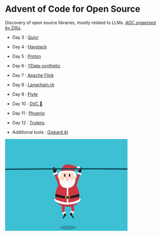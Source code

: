# Advent of Code for Open Source

Discovery of open source libraries, mostly related to LLMs. [AOC organized by Zilliz](https://zilliz.com/blog/advent-of-code-for-open-source).

- Day 3 : [Quivr](https://github.com/StanGirard/quivr)
- Day 4 : [Haystack](https://haystack.deepset.ai/)
- Day 5 : [Proton](https://docs.timeplus.com/proton)
- Day 6 : [YData-synthetic](https://ydata.ai/)
- Day 7 : [Apache Flink](https://flink.apache.org/)
- Day 8 : [Langchain.rb](https://github.com/andreibondarev/langchainrb)
- Day 9 : [Flyte](https://github.com/flyteorg/flyte)
- Day 10 : [DVC 💚](https://github.com/iterative/dvc)
- Day 11 : [Phoenix](https://github.com/Arize-ai/phoenix)
- Day 12 : [Trulens](https://github.com/truera/trulens)

- Additional tools : [Giskard AI](https://github.com/Giskard-AI/giskard)

![Alt Text](img/christmas.gif)

